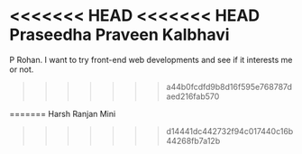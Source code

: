 <<<<<<< HEAD
<<<<<<< HEAD
Praseedha Praveen Kalbhavi
=======
P Rohan. 
                       I want to try front-end web developments and see if it interests me or not.
>>>>>>> a44b0fcdfd9b8d16f595e768787daed216fab570

=======
Harsh Ranjan
Mini 
>>>>>>> d14441dc442732f94c017440c16b44268fb7a12b
